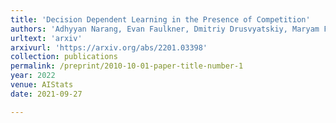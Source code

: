 ```yaml
---
title: 'Decision Dependent Learning in the Presence of Competition'
authors: 'Adhyyan Narang, Evan Faulkner, Dmitriy Drusvyatskiy, Maryam Fazel, Lillian J Ratliff'
urltext: 'arxiv'
arxivurl: 'https://arxiv.org/abs/2201.03398'
collection: publications
permalink: /preprint/2010-10-01-paper-title-number-1
year: 2022
venue: AIStats
date: 2021-09-27

---
```


